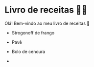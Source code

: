 # Livro de receitas :man_cook:

Olá! Bem-vindo ao meu livro de receitas :wave:

- Strogonoff de frango

- Pavê

- Bolo de cenoura

- 

  
